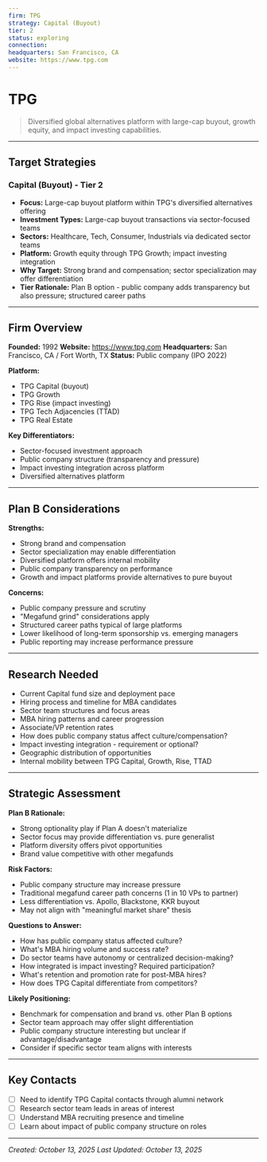 ```yaml
---
firm: TPG
strategy: Capital (Buyout)
tier: 2
status: exploring
connection:
headquarters: San Francisco, CA
website: https://www.tpg.com
---
```


# TPG

> Diversified global alternatives platform with large-cap buyout, growth equity, and impact investing capabilities.

---

## Target Strategies

### Capital (Buyout) - Tier 2
- **Focus:** Large-cap buyout platform within TPG's diversified alternatives offering
- **Investment Types:** Large-cap buyout transactions via sector-focused teams
- **Sectors:** Healthcare, Tech, Consumer, Industrials via dedicated sector teams
- **Platform:** Growth equity through TPG Growth; impact investing integration
- **Why Target:** Strong brand and compensation; sector specialization may offer differentiation
- **Tier Rationale:** Plan B option - public company adds transparency but also pressure; structured career paths

---

## Firm Overview

**Founded:** 1992
**Website:** https://www.tpg.com
**Headquarters:** San Francisco, CA / Fort Worth, TX
**Status:** Public company (IPO 2022)

**Platform:**
- TPG Capital (buyout)
- TPG Growth
- TPG Rise (impact investing)
- TPG Tech Adjacencies (TTAD)
- TPG Real Estate

**Key Differentiators:**
- Sector-focused investment approach
- Public company structure (transparency and pressure)
- Impact investing integration across platform
- Diversified alternatives platform

---

## Plan B Considerations

**Strengths:**
- Strong brand and compensation
- Sector specialization may enable differentiation
- Diversified platform offers internal mobility
- Public company transparency on performance
- Growth and impact platforms provide alternatives to pure buyout

**Concerns:**
- Public company pressure and scrutiny
- "Megafund grind" considerations apply
- Structured career paths typical of large platforms
- Lower likelihood of long-term sponsorship vs. emerging managers
- Public reporting may increase performance pressure

---

## Research Needed

- Current Capital fund size and deployment pace
- Hiring process and timeline for MBA candidates
- Sector team structures and focus areas
- MBA hiring patterns and career progression
- Associate/VP retention rates
- How does public company status affect culture/compensation?
- Impact investing integration - requirement or optional?
- Geographic distribution of opportunities
- Internal mobility between TPG Capital, Growth, Rise, TTAD

---

## Strategic Assessment

**Plan B Rationale:**
- Strong optionality play if Plan A doesn't materialize
- Sector focus may provide differentiation vs. pure generalist
- Platform diversity offers pivot opportunities
- Brand value competitive with other megafunds

**Risk Factors:**
- Public company structure may increase pressure
- Traditional megafund career path concerns (1 in 10 VPs to partner)
- Less differentiation vs. Apollo, Blackstone, KKR buyout
- May not align with "meaningful market share" thesis

**Questions to Answer:**
- How has public company status affected culture?
- What's MBA hiring volume and success rate?
- Do sector teams have autonomy or centralized decision-making?
- How integrated is impact investing? Required participation?
- What's retention and promotion rate for post-MBA hires?
- How does TPG Capital differentiate from competitors?

**Likely Positioning:**
- Benchmark for compensation and brand vs. other Plan B options
- Sector team approach may offer slight differentiation
- Public company structure interesting but unclear if advantage/disadvantage
- Consider if specific sector team aligns with interests

---

## Key Contacts

- [ ] Need to identify TPG Capital contacts through alumni network
- [ ] Research sector team leads in areas of interest
- [ ] Understand MBA recruiting presence and timeline
- [ ] Learn about impact of public company structure on roles

---

*Created: October 13, 2025*
*Last Updated: October 13, 2025*
